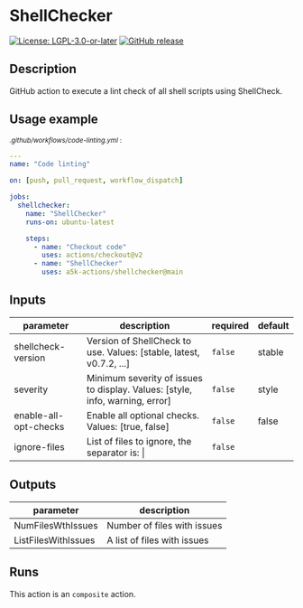 # ShellChecker

[![License: LGPL-3.0-or-later](https://img.shields.io/badge/license-LGPL--3.0%2B-blue)](https://www.gnu.org/licenses/lgpl-3.0.html)
[![GitHub release](https://img.shields.io/github/v/release/a5k-actions/shellchecker)](https://github.com/a5k-actions/shellchecker/releases/latest)

<!-- action-docs-description -->
## Description

GitHub action to execute a lint check of all shell scripts using ShellCheck.


<!-- action-docs-description -->

## Usage example

<sub>*.github/workflows/code-linting.yml* :</sub>
```yaml
---
name: "Code linting"

on: [push, pull_request, workflow_dispatch]

jobs:
  shellchecker:
    name: "ShellChecker"
    runs-on: ubuntu-latest

    steps:
      - name: "Checkout code"
        uses: actions/checkout@v2
      - name: "ShellChecker"
        uses: a5k-actions/shellchecker@main
```

<!-- action-docs-inputs -->
## Inputs

| parameter | description | required | default |
| - | - | - | - |
| shellcheck-version | Version of ShellCheck to use. Values: [stable, latest, v0.7.2, ...] | `false` | stable |
| severity | Minimum severity of issues to display. Values: [style, info, warning, error] | `false` | style |
| enable-all-opt-checks | Enable all optional checks. Values: [true, false] | `false` | false |
| ignore-files | List of files to ignore, the separator is: &#124; | `false` |  |



<!-- action-docs-inputs -->

<!-- action-docs-outputs -->
## Outputs

| parameter | description |
| - | - |
| NumFilesWthIssues | Number of files with issues |
| ListFilesWithIssues | A list of files with issues |



<!-- action-docs-outputs -->

<!-- action-docs-runs -->
## Runs

This action is an `composite` action.


<!-- action-docs-runs -->
